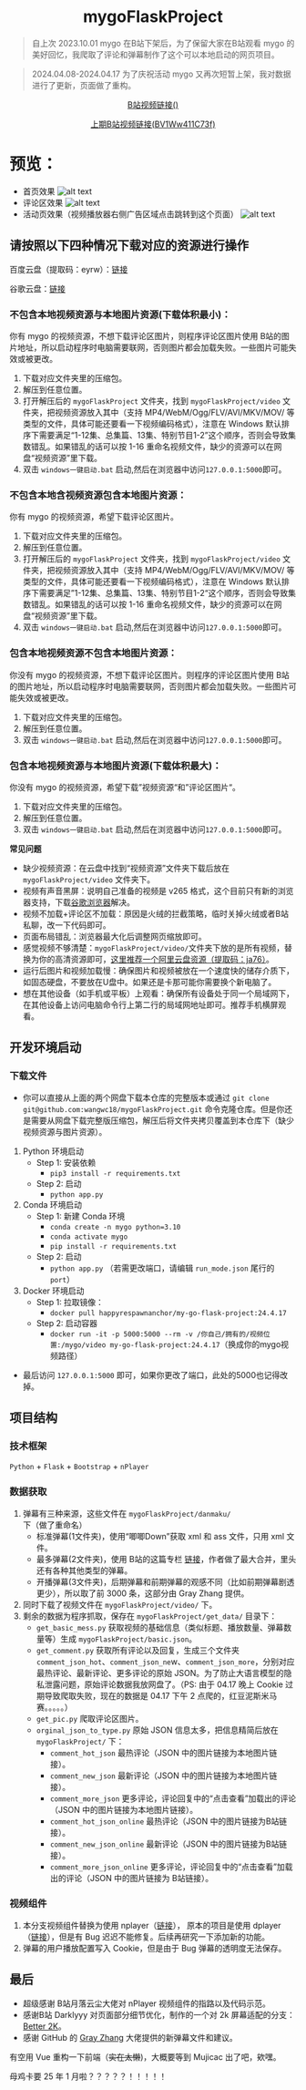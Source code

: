 <h1 align="center">mygoFlaskProject</h1>

> 自上次 2023.10.01 mygo 在B站下架后，为了保留大家在B站观看 mygo 的美好回忆，我爬取了评论和弹幕制作了这个可以本地启动的网页项目。

> 2024.04.08-2024.04.17 为了庆祝活动 mygo 又再次短暂上架，我对数据进行了更新，页面做了重构。

<p align="center"><a href=https://www.bilibili.com/video/>B站视频链接()</a></p>
<p align="center"><a href=https://www.bilibili.com/video/BV1Ww411C73f>上期B站视频链接(BV1Ww411C73f)</a></p>

# 预览：
   - 首页效果
      ![alt text](show-player.png)
   - 评论区效果
      ![alt text](show-comment.png)
   - 活动页效果（视频播放器右侧广告区域点击跳转到这个页面）
      ![alt text](show-mygo.png)

## 请按照以下四种情况下载对应的资源进行操作

百度云盘（提取码：eyrw）：[链接](https://pan.baidu.com/s/1N9pCEdsN1rKn6BPJqhbGTw?pwd=ecg4)

谷歌云盘：[链接](https://drive.google.com/drive/folders/1hOLUy8toxSi63UbNCoDNCAE9dRwuDbia?usp=sharing)

### 不包含本地视频资源与本地图片资源(下载体积最小)：

你有 mygo 的视频资源，不想下载评论区图片，则程序评论区图片使用 B站的图片地址，所以启动程序时电脑需要联网，否则图片都会加载失败。一些图片可能失效或被更改。

1. 下载对应文件夹里的压缩包。
2. 解压到任意位置。
3. 打开解压后的 `mygoFlaskProject` 文件夹，找到 `mygoFlaskProject/video` 文件夹，把视频资源放入其中（支持 MP4/WebM/Ogg/FLV/AVI/MKV/MOV/ 等类型的文件，具体可能还要看一下视频编码格式），注意在 Windows 默认排序下需要满足“1-12集、总集篇、13集、特别节目1-2”这个顺序，否则会导致集数错乱。如果错乱的话可以按 1-16 重命名视频文件，缺少的资源可以在网盘“视频资源”里下载。
4. 双击 `windows一键启动.bat` 启动,然后在浏览器中访问`127.0.0.1:5000`即可。

### 不包含本地含视频资源包含本地图片资源：

你有 mygo 的视频资源，希望下载评论区图片。

1. 下载对应文件夹里的压缩包。
2. 解压到任意位置。
3. 打开解压后的 `mygoFlaskProject` 文件夹，找到 `mygoFlaskProject/video` 文件夹，把视频资源放入其中（支持 MP4/WebM/Ogg/FLV/AVI/MKV/MOV/ 等类型的文件，具体可能还要看一下视频编码格式），注意在 Windows 默认排序下需要满足”1-12集、总集篇、13集、特别节目1-2“这个顺序，否则会导致集数错乱。如果错乱的话可以按 1-16 重命名视频文件，缺少的资源可以在网盘“视频资源”里下载。
4. 双击 `windows一键启动.bat` 启动,然后在浏览器中访问`127.0.0.1:5000`即可。

### 包含本地视频资源不包含本地图片资源：

你没有 mygo 的视频资源，不想下载评论区图片。则程序的评论区图片使用 B站的图片地址，所以启动程序时电脑需要联网，否则图片都会加载失败。一些图片可能失效或被更改。

1. 下载对应文件夹里的压缩包。
2. 解压到任意位置。
3. 双击 `windows一键启动.bat` 启动,然后在浏览器中访问`127.0.0.1:5000`即可。

### 包含本地视频资源与本地图片资源(下载体积最大)：

你没有 mygo 的视频资源，希望下载”视频资源“和”评论区图片“。

1. 下载对应文件夹里的压缩包。
2. 解压到任意位置。
3. 双击 `windows一键启动.bat` 启动,然后在浏览器中访问`127.0.0.1:5000`即可。

**常见问题**

- 缺少视频资源：在云盘中找到“视频资源”文件夹下载后放在 `mygoFlaskProject/video` 文件夹下。
- 视频有声音黑屏：说明自己准备的视频是 v265 格式，这个目前只有新的浏览器支持，下载[谷歌浏览器](https://www.google.cn/chrome/index.html)解决。
- 视频不加载+评论区不加载：原因是火绒的拦截策略，临时关掉火绒或者B站私聊，改一下代码即可。
- 页面布局错乱：浏览器最大化后调整网页缩放即可。
- 感觉视频不够清楚：`mygoFlaskProject/video/`文件夹下放的是所有视频，替换为你的高清资源即可，[这里推荐一个阿里云盘资源（提取码：ja76）](https://www.aliyundrive.com/s/4vHPUhfMMEK)。
- 运行后图片和视频加载慢：确保图片和视频被放在一个速度快的储存介质下，如固态硬盘，不要放在U盘中。如果还是卡那可能你需要换个新电脑了。
- 想在其他设备（如手机或平板）上观看：确保所有设备处于同一个局域网下，在其他设备上访问电脑命令行上第二行的局域网地址即可。推荐手机横屏观看。

## 开发环境启动

### 下载文件
   - 你可以直接从上面的两个网盘下载本仓库的完整版本或通过 `git clone git@github.com:wangwc18/mygoFlaskProject.git` 命令克隆仓库。但是你还是需要从网盘下载完整版压缩包，解压后将文件夹拷贝覆盖到本仓库下（缺少视频资源与图片资源）。
1. Python 环境启动
   - Step 1: 安装依赖
     - `pip3 install -r requirements.txt`
   - Step 2: 启动
     - `python app.py`
2. Conda 环境启动
   - Step 1: 新建 Conda 环境
     - `conda create -n mygo python=3.10`
     - `conda activate mygo`
     - `pip install -r requirements.txt`
   - Step 2: 启动
       - `python app.py` （若需更改端口，请编辑 `run_mode.json` 尾行的 `port`）
3. Docker 环境启动
   - Step 1: 拉取镜像：
      - `docker pull happyrespawnanchor/my-go-flask-project:24.4.17`
   - Step 2: 启动容器
      - `docker run -it -p 5000:5000 --rm -v /你自己/拥有的/视频位置:/mygo/video my-go-flask-project:24.4.17`（换成你的mygo视频路径） 
* 最后访问 `127.0.0.1:5000` 即可，如果你更改了端口，此处的5000也记得改掉。
## 项目结构
### 技术框架
`Python` + `Flask` + `Bootstrap` + `nPlayer`
### 数据获取

1. 弹幕有三种来源，这些文件在 `mygoFlaskProject/danmaku/` 下（做了重命名）
   - 标准弹幕(1文件夹)，使用“唧唧Down”获取 xml 和 ass 文件，只用 xml 文件。
   - 最多弹幕(2文件夹)，使用 B站的这篇专栏 [链接](https://www.bilibili.com/read/cv26903973/)，作者做了最大合并，里头还有各种其他类型的弹幕。
   - 开播弹幕(3文件夹)，后期弹幕和前期弹幕的观感不同（比如前期弹幕剧透更少），所以取了前 3000 条，这部分由 Gray Zhang 提供。
2. 同时下载了视频文件在 `mygoFlaskProject/video/` 下。
3. 剩余的数据为程序抓取，保存在 `mygoFlaskProject/get_data/` 目录下：
   - `get_basic_mess.py` 获取视频的基础信息（类似标题、播放数量、弹幕数量等）生成 `mygoFlaskProject/basic.json`。
   - `get_comment.py` 获取所有评论以及回复，生成三个文件夹 `comment_json_hot`、`comment_json_ne`w、`comment_json_more`，分别对应最热评论、最新评论、更多评论的原始 JSON。为了防止大语言模型的隐私泄露问题，原始评论数据我放网盘了。（PS: 由于 04.17 晚上 Cookie 过期导致爬取失败，现在的数据是 04.17 下午 2 点爬的，红豆泥斯米马赛。。。。。）
   - `get_pic.py` 爬取评论区图片。
   - `orginal_json_to_type.py` 原始 JSON 信息太多，把信息精简后放在 `mygoFlaskProject/` 下：
     - `comment_hot_json` 最热评论（JSON 中的图片链接为本地图片链接）。
     - `comment_new_json` 最新评论（JSON 中的图片链接为本地图片链接）。
     - `comment_more_json` 更多评论，评论回复中的“点击查看”加载出的评论（JSON 中的图片链接为本地图片链接）。
     - `comment_hot_json_online` 最热评论（JSON 中的图片链接为B站链接）。
     - `comment_new_json_online` 最新评论（JSON 中的图片链接为B站链接）。
     - `comment_more_json_online` 更多评论，评论回复中的“点击查看”加载出的评论（JSON 中的图片链接为 B站链接）。

### 视频组件

1. 本分支视频组件替换为使用 nplayer（[链接](https://github.com/oyuyue/nplayer)），
原本的项目是使用 dplayer（[链接](https://github.com/DIYgod/DPlayer)），但是有 Bug 迟迟不能修复。后续再研究一下添加新的功能。
2. 弹幕的用户播放配置写入 Cookie，但是由于 Bug 弹幕的透明度无法保存。

## 最后

- 超级感谢 B站月落云尘大佬对 nPlayer 视频组件的指路以及代码示范。
- 感谢B站 Darklyyy 对页面部分细节优化，制作的一个对 2k 屏幕适配的分支：[Better 2K](https://github.com/wangwc18/mygoFlaskProject/tree/better2k)。
- 感谢 GitHub 的 [Gray Zhang](https://github.com/otakustay) 大佬提供的新弹幕文件和建议。


有空用 Vue 重构一下前端（~~实在太懒~~)，大概要等到 Mujicac 出了吧，欸嘿。

母鸡卡要 25 年 1 月啦？？？？？！！！！！
